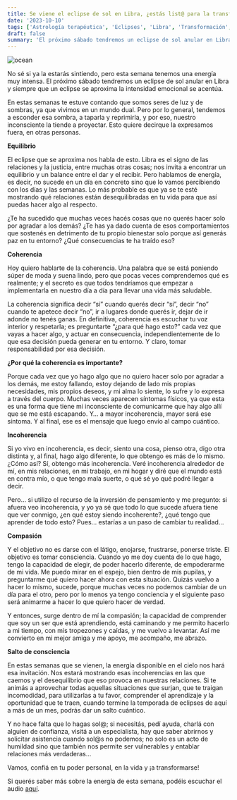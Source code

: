```yaml
---
title: Se viene el eclipse de sol en Libra, ¿estás list@ para la transformación profunda?
date: '2023-10-10'
tags: ['Astrología terapéutica', 'Eclipses', 'Libra', 'Transformación', 'Coherencia']
draft: false
summary: 'El próximo sábado tendremos un eclipse de sol anular en Libra y siempre que un eclipse se aproxima la intensidad emocional se acentúa.'
---
```



<Image alt="ocean" src="/static/images/Blog/Tiempo consciente/eclipse.JPG" width={750} height={450} />



No sé si ya la estarás sintiendo, pero esta semana tenemos una energía muy intensa. El próximo sábado tendremos un eclipse de sol anular en Libra y siempre que un eclipse se aproxima la intensidad emocional se acentúa.

En estas semanas te estuve contando que somos seres de luz y de sombras, ya que vivimos en un mundo dual. Pero por lo general, tendemos a esconder esa sombra, a taparla y reprimirla, y por eso, nuestro inconsciente la tiende a proyectar. Esto quiere decirque la expresamos fuera, en otras personas.

**Equilibrio**

El eclipse que se aproxima nos habla de esto. Libra es el signo de las relaciones y la justicia, entre muchas otras cosas; nos invita a encontrar un equilibrio y un balance entre el dar y el recibir. Pero hablamos de energía, es decir, no sucede en un día en concreto sino que lo vamos percibiendo con los días y las semanas. Lo más probable es que ya se te esté mostrando qué relaciones están desequilibradas en tu vida para que así puedas hacer algo al respecto.

¿Te ha sucedido que muchas veces hacés cosas que no querés hacer solo por agradar a los demás? ¿Te has ya dado cuenta de esos comportamientos que sostenés en detrimento de tu propio bienestar solo porque así generás paz en tu entorno? ¿Qué consecuencias te ha traído eso?

**Coherencia**

Hoy quiero hablarte de la coherencia. Una palabra que se está poniendo súper de moda y suena lindo, pero que pocas veces comprendemos qué es realmente; y el secreto es que todos tendríamos que empezar a implementarla en nuestro día a día para llevar una vida más saludable.

La coherencia significa decir “sí” cuando querés decir “sí”, decir “no” cuando te apetece decir “no”, ir a lugares donde querés ir, dejar de ir adonde no tenés ganas. En definitiva, coherencia es escuchar tu voz interior y respetarla; es preguntarte “¿para qué hago esto?” cada vez que vayas a hacer algo, y actuar en consecuencia, independientemente de lo que esa decisión pueda generar en tu entorno. Y claro, tomar responsabilidad por esa decisión.

**¿Por qué la coherencia es importante?**

Porque cada vez que yo hago algo que no quiero hacer solo por agradar a los demás, me estoy fallando, estoy dejando de lado mis propias necesidades, mis propios deseos, y mi alma lo siente, lo sufre y lo expresa a través del cuerpo. Muchas veces aparecen síntomas físicos, ya que esta es una forma que tiene mi inconsciente de comunicarme que hay algo allí que se me está escapando. Y… a mayor incoherencia, mayor será ese síntoma. Y al final, ese es el mensaje que luego envío al campo cuántico.

**Incoherencia**

Si yo vivo en incoherencia, es decir, siento una cosa, pienso otra, digo otra distinta y, al final, hago algo diferente, lo que obtengo es más de lo mismo. ¿Cómo así? Sí, obtengo más incoherencia. Veré incoherencia alrededor de mí, en mis relaciones, en mi trabajo, en mi hogar y diré que el mundo está en contra mío, o que tengo mala suerte, o qué sé yo qué podré llegar a decir.

Pero… si utilizo el recurso de la inversión de pensamiento y me pregunto: si afuera veo incoherencia, y yo ya sé que todo lo que sucede afuera tiene que ver conmigo, ¿en qué estoy siendo incoherente?, ¿qué tengo que aprender de todo esto? Pues… estarías a un paso de cambiar tu realidad…

**Compasión**

Y el objetivo no es darse con el látigo, enojarse, frustrarse, ponerse triste. El objetivo es tomar consciencia. Cuando yo me doy cuenta de lo que hago, tengo la capacidad de elegir, de poder hacerlo diferente, de empoderarme de mi vida. Me puedo mirar en el espejo, bien dentro de mis pupilas, y preguntarme qué quiero hacer ahora con esta situación. Quizás vuelvo a hacer lo mismo, sucede, porque muchas veces no podemos cambiar de un día para el otro, pero por lo menos ya tengo conciencia y el siguiente paso será animarme a hacer lo que quiero hacer de verdad.

Y entonces, surge dentro de mí la compasión; la capacidad de comprender que soy un ser que está aprendiendo, está caminando y me permito hacerlo a mi tiempo, con mis tropezones y caídas, y me vuelvo a levantar. Así me convierto en mi mejor amiga y me apoyo, me acompaño, me abrazo.

**Salto de consciencia**

En estas semanas que se vienen, la energía disponible en el cielo nos hará esa invitación. Nos estará mostrando esas incoherencias en las que caemos y el desequilibrio que eso provoca en nuestras relaciones. Si te animás a aprovechar todas aquellas situaciones que surjan, que te traigan incomodidad, para utilizarlas a tu favor, comprender el aprendizaje y la oportunidad que te traen, cuando termine la temporada de eclipses de aquí a más de un mes, podrás dar un salto cuántico.

Y no hace falta que lo hagas sol@; si necesitás, pedí ayuda, charlá con alguien de confianza, visitá a un especialista, hay que saber abrirnos y solicitar asistencia cuando sol@s no podemos; no solo es un acto de humildad sino que también nos permite ser vulnerables y entablar relaciones más verdaderas…

Vamos, confiá en tu poder personal, en la vida y ¡a transformarse!

Si querés saber más sobre la energía de esta semana, podéis escuchar el audio [aquí](https://t.me/+FAsF6NBDMnU5NDQ8).